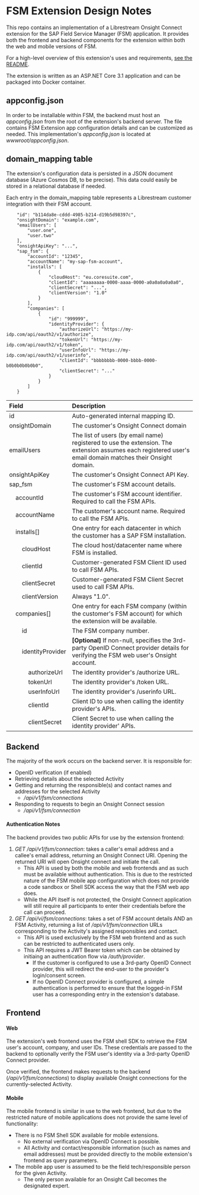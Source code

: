 # FSM Extension Design Notes

This repo contains an implementation of a Librestream Onsight Connect extension for the SAP Field Service Manager (FSM) application.
It provides both the frontend and backend components for the extension within both the web and mobile versions of FSM.

For a high-level overview of this extension's uses and requirements, [see the README](./wwwroot/doc/README.md).

The extension is written as an ASP.NET Core 3.1 application and can be packaged into Docker container.

## appconfig.json

In order to be installable within FSM, the backend must host an *appconfig.json* from the root of the extension's backend server.
The file contains FSM Extension app configuration details and can be customized as needed.
This implementation's *appconfig.json* is located at *wwwroot/appconfig.json*.

## domain_mapping table

The extension's configuration data is persisted in a JSON document database (Azure Cosmos DB, to be precise).
This data could easily be stored in a relational database if needed.

Each entry in the domain_mapping table represents a Librestream customer integration with their FSM account.

```
    "id": "b114da8e-cddd-4985-b214-d19b5d98397c",
    "onsightDomain": "example.com",
    "emailUsers": [
        "user.one",
        "user.two"
    ],
    "onsightApiKey": "...",
    "sap_fsm": {
        "accountId": "12345",
        "accountName": "my-sap-fsm-account",
        "installs": [
            {
                "cloudHost": "eu.coresuite.com",
                "clientId": "aaaaaaaa-0000-aaaa-0000-a0a0a0a0a0a0",
                "clientSecret": "...",
                "clientVersion": "1.0"
            }
        ],
        "companies": [
            {
                "id": "999999",
                "identityProvider": {
                    "authorizeUrl": "https://my-idp.com/api/oauth2/v1/authorize",
                    "tokenUrl": "https://my-idp.com/api/oauth2/v1/token",
                    "userInfoUrl": "https://my-idp.com/api/oauth2/v1/userinfo",
                    "clientId": "bbbbbbbb-0000-bbbb-0000-b0b0b0b0b0b0",
                    "clientSecret": "..."
                }
            }
        ]
    }
```
| Field       | Description |
| :---------- | :---------- |
| id                   | Auto-generated internal mapping ID. |
| onsightDomain        | The customer's Onsight Connect domain |
| emailUsers           | The list of users (by email name) registered to use the extension. The extension assumes each registered user's email domain matches their Onsight domain.  |
| onsightApiKey        | The customer's Onsight Connect API Key. |
| sap_fsm              | The customer's FSM account details. |
| &nbsp;&nbsp;&nbsp;&nbsp;accountId    | The customer's FSM account identifier. Required to call the FSM APIs. |
| &nbsp;&nbsp;&nbsp;&nbsp;accountName  | The customer's account name. Required to call the FSM APIs. |
| &nbsp;&nbsp;&nbsp;&nbsp;installs[]   | One entry for each datacenter in which the customer has a SAP FSM installation. |
| &nbsp;&nbsp;&nbsp;&nbsp;&nbsp;&nbsp;&nbsp;&nbsp;cloudHost | The cloud host/datacenter name where FSM is installed. |
| &nbsp;&nbsp;&nbsp;&nbsp;&nbsp;&nbsp;&nbsp;&nbsp;clientId | Customer-generated FSM Client ID used to call FSM APIs. |
| &nbsp;&nbsp;&nbsp;&nbsp;&nbsp;&nbsp;&nbsp;&nbsp;clientSecret | Customer-generated FSM Client Secret used to call FSM APIs. |
| &nbsp;&nbsp;&nbsp;&nbsp;&nbsp;&nbsp;&nbsp;&nbsp;clientVersion | Always "1.0". |
| &nbsp;&nbsp;&nbsp;&nbsp;companies[]  | One entry for each FSM company (within the customer's FSM account) for which the extension will be available. |
| &nbsp;&nbsp;&nbsp;&nbsp;&nbsp;&nbsp;&nbsp;&nbsp;id | The FSM company number. |
| &nbsp;&nbsp;&nbsp;&nbsp;&nbsp;&nbsp;&nbsp;&nbsp;identityProvider | **[Optional]** If non-null, specifies the 3rd-party OpenID Connect provider details for verifying the FSM web user's Onsight account. |
| &nbsp;&nbsp;&nbsp;&nbsp;&nbsp;&nbsp;&nbsp;&nbsp;&nbsp;&nbsp;&nbsp;&nbsp;authorizeUrl | The identity provider's /authorize URL. |
| &nbsp;&nbsp;&nbsp;&nbsp;&nbsp;&nbsp;&nbsp;&nbsp;&nbsp;&nbsp;&nbsp;&nbsp;tokenUrl | The identity provider's /token URL. |
| &nbsp;&nbsp;&nbsp;&nbsp;&nbsp;&nbsp;&nbsp;&nbsp;&nbsp;&nbsp;&nbsp;&nbsp;userInfoUrl | The identity provider's /userinfo URL. |
| &nbsp;&nbsp;&nbsp;&nbsp;&nbsp;&nbsp;&nbsp;&nbsp;&nbsp;&nbsp;&nbsp;&nbsp;clientId | Client ID to use when calling the identity provider's APIs. |
| &nbsp;&nbsp;&nbsp;&nbsp;&nbsp;&nbsp;&nbsp;&nbsp;&nbsp;&nbsp;&nbsp;&nbsp;clientSecret | Client Secret to use when calling the identity provider' APIs. |

## Backend

The majority of the work occurs on the backend server. It is responsible for:
  - OpenID verification (if enabled)
  - Retrieving details about the selected Activity
  - Getting and returning the responsible(s) and contact names and addresses for the selected Activity
    - */api/v1/fsm/connections*
  - Responding to requests to begin an Onsight Connect session
    - */api/v1/fsm/connection*

#### Authentication Notes

The backend provides two public APIs for use by the extension frontend:
  1) *GET /api/v1/fsm/connection*: takes a caller's email address and a callee's email address,
returning an Onsight Connect URI. Opening the returned URI will open Onsight connect and initiate the call.
      - This API is used by both the mobile and web frontends and as such must be available without authentication.
        This is due to the restricted nature of the FSM mobile app configuration which does not provide a
        code sandbox or Shell SDK access the way that the FSM web app does.
      - While the API itself is not protected, the Onsight Connect application will still require
      all participants to enter their credentials before the call can proceed.
  2) *GET /api/vi/fsm/connections*: takes a set of FSM account details AND an FSM Activity, returning
a list of */api/v1/fsm/connection* URLs corresponding to the Activity's assigned responsibles and contact.
      - This API is used exclusively by the FSM web frontend and as such can be restricted to authenticated users only.
      - This API requires a JWT Bearer token which can be obtained by initiaing an authentication flow via */auth/provider*.
        - If the customer is configured to use a 3rd-party OpenID Connect provider, this will redirect the end-user to
        the provider's login/consent screen.
        - If no OpenID Connect provider is configured, a simple authentication is performed to ensure that the logged-in FSM
        user has a corresponding entry in the extension's database.

## Frontend

#### Web

The extension's web frontend uses the FSM shell SDK to retrieve the FSM user's account, company, and user IDs.
These credentials are passed to the backend to optionally verify the FSM user's identity via a 3rd-party OpenID Connect provider.

Once verified, the frontend makes requests to the backend (*/api/v1/fsm/connections*) to display available Onsight connections
for the currently-selected Activity.

#### Mobile

The mobile frontend is similar in use to the web frontend, but due to the restricted nature of mobile applications
does not provide the same level of functionality:

  - There is no FSM Shell SDK available for mobile extensions.
    - No external verification via OpenID Connect is possible.
    - All Activity and contact/responsible information (such as names and email addresses) must be provided
      directly to the mobile extension's frontend as query parameters.
  - The mobile app user is assumed to be the field tech/responsible person for the given Activity.
    - The only person available for an Onsight Call becomes the designated expert.

